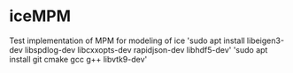 # iceMPM
Test implementation of MPM for modeling of ice
'sudo apt install libeigen3-dev libspdlog-dev libcxxopts-dev rapidjson-dev libhdf5-dev'
'sudo apt install git cmake gcc g++ libvtk9-dev'
